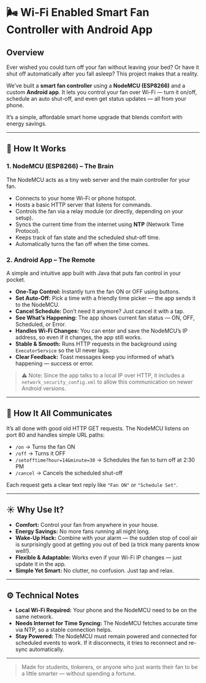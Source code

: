 # 🌬️ Wi-Fi Enabled Smart Fan Controller with Android App

## Overview

Ever wished you could turn off your fan without leaving your bed? Or have it shut off automatically after you fall asleep? This project makes that a reality.

We’ve built a **smart fan controller** using a **NodeMCU (ESP8266)** and a custom **Android app**. It lets you control your fan over Wi-Fi — turn it on/off, schedule an auto shut-off, and even get status updates — all from your phone.

It’s a simple, affordable smart home upgrade that blends comfort with energy savings.

---

## 🔧 How It Works

### 1. NodeMCU (ESP8266) – The Brain
The NodeMCU acts as a tiny web server and the main controller for your fan.

- Connects to your home Wi-Fi or phone hotspot.
- Hosts a basic HTTP server that listens for commands.
- Controls the fan via a relay module (or directly, depending on your setup).
- Syncs the current time from the internet using **NTP** (Network Time Protocol).
- Keeps track of fan state and the scheduled shut-off time.
- Automatically turns the fan off when the time comes.

### 2. Android App – The Remote
A simple and intuitive app built with Java that puts fan control in your pocket.

- **One-Tap Control:** Instantly turn the fan ON or OFF using buttons.
- **Set Auto-Off:** Pick a time with a friendly time picker — the app sends it to the NodeMCU.
- **Cancel Schedule:** Don’t need it anymore? Just cancel it with a tap.
- **See What’s Happening:** The app shows current fan status — ON, OFF, Scheduled, or Error.
- **Handles Wi-Fi Changes:** You can enter and save the NodeMCU’s IP address, so even if it changes, the app still works.
- **Stable & Smooth:** Runs HTTP requests in the background using `ExecutorService` so the UI never lags.
- **Clear Feedback:** Toast messages keep you informed of what’s happening — success or error.

> ⚠️ Note: Since the app talks to a local IP over HTTP, it includes a `network_security_config.xml` to allow this communication on newer Android versions.

---

## 🔁 How It All Communicates

It’s all done with good old HTTP GET requests. The NodeMCU listens on port 80 and handles simple URL paths:

- `/on` → Turns the fan ON  
- `/off` → Turns it OFF  
- `/setofftime?hour=14&minute=30` → Schedules the fan to turn off at 2:30 PM  
- `/cancel` → Cancels the scheduled shut-off

Each request gets a clear text reply like `"Fan ON"` or `"Schedule Set"`.

---

## ☀️ Why Use It?

- **Comfort:** Control your fan from anywhere in your house.
- **Energy Savings:** No more fans running all night long.
- **Wake-Up Hack:** Combine with your alarm — the sudden stop of cool air is surprisingly good at getting you out of bed (a trick many parents know well!).
- **Flexible & Adaptable:** Works even if your Wi-Fi IP changes — just update it in the app.
- **Simple Yet Smart:** No clutter, no confusion. Just tap and relax.

---

## ⚙️ Technical Notes

- **Local Wi-Fi Required:** Your phone and the NodeMCU need to be on the same network.
- **Needs Internet for Time Syncing:** The NodeMCU fetches accurate time via NTP, so a stable connection helps.
- **Stay Powered:** The NodeMCU must remain powered and connected for scheduled events to work. If it disconnects, it tries to reconnect and re-sync automatically.

---

> Made for students, tinkerers, or anyone who just wants their fan to be a little smarter — without spending a fortune.

